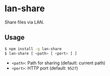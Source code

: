 # lan-share

Share files via LAN.

## Usage

```bash
$ npm install -g lan-share
$ lan-share [ <path> [ <port> ] ]
```

- `<path>`: Path for sharing (default: current path)
- `<port>`: HTTP port (default: `9527`)
